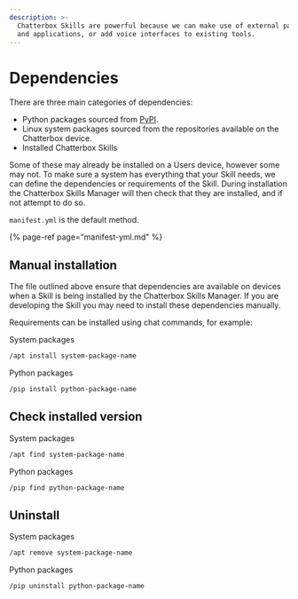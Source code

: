 ```yaml
---
description: >-
  Chatterbox Skills are powerful because we can make use of external packages
  and applications, or add voice interfaces to existing tools.
---
```


# Dependencies

There are three main categories of dependencies:

* Python packages sourced from [PyPI](https://pypi.org/).
* Linux system packages sourced from the repositories available on the Chatterbox device.
* Installed Chatterbox Skills

Some of these may already be installed on a Users device, however some may not. To make sure a system has everything that your Skill needs, we can define the dependencies or requirements of the Skill. During installation the Chatterbox Skills Manager will then check that they are installed, and if not attempt to do so.

`manifest.yml` is the default method.

{% page-ref page="manifest-yml.md" %}

## Manual installation

The file outlined above ensure that dependencies are available on devices when a Skill is being installed by the Chatterbox Skills Manager. If you are developing the Skill you may need to install these dependencies manually.

Requirements can be installed using chat commands, for example:

System packages

```bash
/apt install system-package-name
```

Python packages

```bash
/pip install python-package-name
```

## Check installed version

System packages

```bash
/apt find system-package-name
```

Python packages

```bash
/pip find python-package-name
```


## Uninstall

System packages

```bash
/apt remove system-package-name
```

Python packages

```bash
/pip uninstall python-package-name
```
